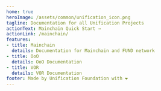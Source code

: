 ```yaml
---
home: true
heroImage: /assets/common/unification_icon.png
tagline: Documentation for all Unification Projects
actionText: Mainchain Quick Start →
actionLink: /mainchain/
features:
- title: Mainchain
  details: Documentation for Mainchain and FUND network
- title: OoO
  details: OoO Documentation
- title: VOR
  details: VOR Documentation
footer: Made by Unification Foundation with ❤️
---
```

